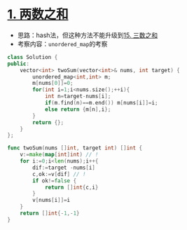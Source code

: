 # [1. 两数之和](https://leetcode-cn.com/problems/two-sum/)

+ 思路：hash法，但这种方法不能升级到[15. 三数之和](/code/15.%20三数之和.md)
+ 考察内容：`unordered_map`的考察

```cpp
class Solution {
public:
    vector<int> twoSum(vector<int>& nums, int target) {
        unordered_map<int,int> m;
        m[nums[0]]=0;
        for(int i=1;i<nums.size();++i){
            int n=target-nums[i];
            if(m.find(n)==m.end()) m[nums[i]]=i;
            else return {m[n],i};
        }
        return {};
    }
};
```

```go
func twoSum(nums []int, target int) []int {
    v:=make(map[int]int) // !
    for i:=0;i<len(nums);i++{
        dif:=target -nums[i]
        c,ok:=v[dif] // !
        if ok!=false {
            return []int{c,i}
        }
        v[nums[i]]=i
    }
    return []int{-1,-1}
}
```
